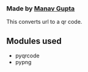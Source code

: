 ### Made by [Manav Gupta](https://github.com/silentwraith6)
 This converts url to a qr code.
 
 ## Modules used 
 * pyqrcode
 * pypng
